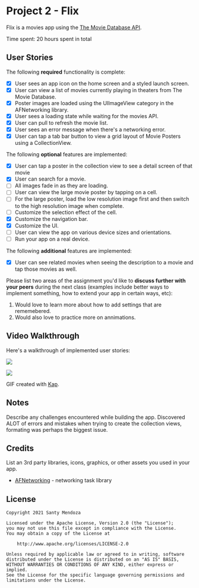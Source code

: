 # Project 2 - Flix

Flix is a movies app using the [The Movie Database API](http://docs.themoviedb.apiary.io/#).

Time spent: 20 hours spent in total

## User Stories

The following **required** functionality is complete:

- [x] User sees an app icon on the home screen and a styled launch screen.
- [x] User can view a list of movies currently playing in theaters from The Movie Database.
- [x] Poster images are loaded using the UIImageView category in the AFNetworking library.
- [x] User sees a loading state while waiting for the movies API.
- [x] User can pull to refresh the movie list.
- [x] User sees an error message when there's a networking error.
- [x] User can tap a tab bar button to view a grid layout of Movie Posters using a CollectionView.

The following **optional** features are implemented:

- [x] User can tap a poster in the collection view to see a detail screen of that movie
- [x] User can search for a movie.
- [ ] All images fade in as they are loading.
- [ ] User can view the large movie poster by tapping on a cell.
- [ ] For the large poster, load the low resolution image first and then switch to the high resolution image when complete.
- [ ] Customize the selection effect of the cell.
- [x] Customize the navigation bar.
- [x] Customize the UI.
- [ ] User can view the app on various device sizes and orientations.
- [ ] Run your app on a real device.

The following **additional** features are implemented:

- [x] User can see related movies when seeing the description to a movie and tap those movies as well. 

Please list two areas of the assignment you'd like to **discuss further with your peers** during the next class (examples include better ways to implement something, how to extend your app in certain ways, etc):

1. Would love to learn more about how to add settings that are rememebered.
2. Would also love to practice more on annimations. 

## Video Walkthrough

Here's a walkthrough of implemented user stories:

![](https://i.imgur.com/y8UR99u.gif)

![](https://i.imgur.com/AtqkcFR.gif)


GIF created with [Kap](https://getkap.co/).

## Notes

Describe any challenges encountered while building the app.
Discovered ALOT of errors and mistakes when trying to create the collection views, formating was perhaps the biggest issue. 

## Credits

List an 3rd party libraries, icons, graphics, or other assets you used in your app.

- [AFNetworking](https://github.com/AFNetworking/AFNetworking) - networking task library

## License

    Copyright 2021 Santy Mendoza

    Licensed under the Apache License, Version 2.0 (the "License");
    you may not use this file except in compliance with the License.
    You may obtain a copy of the License at

        http://www.apache.org/licenses/LICENSE-2.0

    Unless required by applicable law or agreed to in writing, software
    distributed under the License is distributed on an "AS IS" BASIS,
    WITHOUT WARRANTIES OR CONDITIONS OF ANY KIND, either express or implied.
    See the License for the specific language governing permissions and
    limitations under the License.

